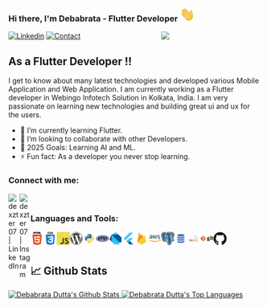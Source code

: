 ### Hi there, I'm Debabrata - Flutter Developer <img src="https://raw.githubusercontent.com/ABSphreak/ABSphreak/master/gifs/Hi.gif" width="30px">



<img align="right" src="https://github.com/rajput2107/rajput2107/blob/master/Assets/Developer.gif" width='200'/>

 [![Linkedin](https://img.shields.io/badge/MY%20PROFILE-Linkedin-blue?style=for-the-badge&logo=linkedin)]([https://linkedin.com/in/dheeraj-sharma-5b3a5116a](https://www.linkedin.com/in/debabrata-dutta-b10b91316?utm_source=share&utm_campaign=share_via&utm_content=profile&utm_medium=android_app)) 
 [![Contact](https://img.shields.io/badge/CONTACT-GMAIL-yellow?style=for-the-badge&logo=gmail&logoColor=white)](https://mailto:debebratadutta521@gmail.com)

## As a Flutter Developer !!
I get to know about many latest technologies and developed various Mobile Application and Web Application. I am currently working as a Flutter developer in Webingo Infotech Solution in Kolkata, India. I am very passionate on learning new technologies and building great ui and ux for the users.


- 🌱 I’m currently learning Flutter.
- 👯 I’m looking to collaborate with other Developers.
- 🥅 2025 Goals: Learning AI and ML.
- ⚡ Fun fact: As a developer you never stop learning.

### Connect with me:


[<img align="left" alt="dexzter07 | LinkedIn" width="22px" src="https://cdn.jsdelivr.net/npm/simple-icons@v3/icons/linkedin.svg" />][linkedin]
[<img align="left" alt="dexzter07 | Instagram" width="22px" src="https://cdn.jsdelivr.net/npm/simple-icons@v3/icons/instagram.svg" />][instagram]

<br />

### Languages and Tools:


<img align="left" alt="HTML5" width="26px" src="https://raw.githubusercontent.com/github/explore/80688e429a7d4ef2fca1e82350fe8e3517d3494d/topics/html/html.png" />
<img align="left" alt="CSS3" width="26px" src="https://raw.githubusercontent.com/github/explore/80688e429a7d4ef2fca1e82350fe8e3517d3494d/topics/css/css.png" />
<img align="left" alt="JavaScript" width="26px" src="https://raw.githubusercontent.com/github/explore/80688e429a7d4ef2fca1e82350fe8e3517d3494d/topics/javascript/javascript.png" />
<img align="left" alt="JavaScript" width="26px" src="https://raw.githubusercontent.com/github/explore/80688e429a7d4ef2fca1e82350fe8e3517d3494d/topics/wordpress/wordpress.png" />
<img align="left" alt="Python" width="26px" src="https://raw.githubusercontent.com/github/explore/80688e429a7d4ef2fca1e82350fe8e3517d3494d/topics/python/python.png" />
<img align="left" alt="PHP" width="26px" src="https://raw.githubusercontent.com/github/explore/80688e429a7d4ef2fca1e82350fe8e3517d3494d/topics/php/php.png" />
<img align="left" alt="Dart" width="26px" src="https://raw.githubusercontent.com/github/explore/80688e429a7d4ef2fca1e82350fe8e3517d3494d/topics/dart/dart.png" />
<img align="left" alt="Flutter" width="26px" src="https://raw.githubusercontent.com/github/explore/80688e429a7d4ef2fca1e82350fe8e3517d3494d/topics/flutter/flutter.png" />
<img align="left" alt="Firebase" width="26px" src="https://raw.githubusercontent.com/github/explore/80688e429a7d4ef2fca1e82350fe8e3517d3494d/topics/firebase/firebase.png" />
<img align="left" alt="AWS" width="26px" src="https://raw.githubusercontent.com/github/explore/80688e429a7d4ef2fca1e82350fe8e3517d3494d/topics/aws/aws.png" />
<img align="left" alt="Postgresql" width="26px" src="https://raw.githubusercontent.com/github/explore/80688e429a7d4ef2fca1e82350fe8e3517d3494d/topics/postgresql/postgresql.png" />
<img align="left" alt="SQL" width="26px" src="https://raw.githubusercontent.com/github/explore/80688e429a7d4ef2fca1e82350fe8e3517d3494d/topics/sql/sql.png" />
<img align="left" alt="MySQL" width="26px" src="https://raw.githubusercontent.com/github/explore/80688e429a7d4ef2fca1e82350fe8e3517d3494d/topics/mysql/mysql.png" />
<img align="left" alt="Git" width="26px" src="https://raw.githubusercontent.com/github/explore/80688e429a7d4ef2fca1e82350fe8e3517d3494d/topics/git/git.png" />
<img align="left" alt="GitHub" width="26px" src="https://raw.githubusercontent.com/github/explore/78df643247d429f6cc873026c0622819ad797942/topics/github/github.png" />


<br />
<br />

## 📈 Github Stats
<a href="https://github.com/StarDustDivine7/StarDustDivine7 ">
 <img alt="Debabrata Dutta's Github Stats" src="https://github-readme-stats.vercel.app/api/?username=StarDustDivine7&show_icons=true&count_private=true&theme=react&hide_border=true&bg_color=1F222E&title_color=F85D7F&icon_color=F8D866" height="192px"/>
</a>

<a href="https://github.com/StarDustDivine7/StarDustDivine7 ">
 <img alt="Debabrata Dutta's Top Languages" src="https://github-readme-stats.vercel.app/api/top-langs/?username=StarDustDivine7&langs_count=8&layout=compact&theme=react&hide_border=true&bg_color=1F222E&title_color=F85D7F&icon_color=F8D866&hide=Jupyter%20Notebook" height="192px"/>
 </a>


[instagram]: [https://instagram.com/dexzter.codes](https://www.instagram.com/debabrata.stardust777?utm_source=qr&igsh=N3B6dnY5ejNmbDVz)
[linkedin]: https://linkedin.com/in/dheeraj-sharma-5b3a5116a](https://www.linkedin.com/in/debabrata-dutta-b10b91316?utm_source=share&utm_campaign=share_via&utm_content=profile&utm_medium=android_app)

